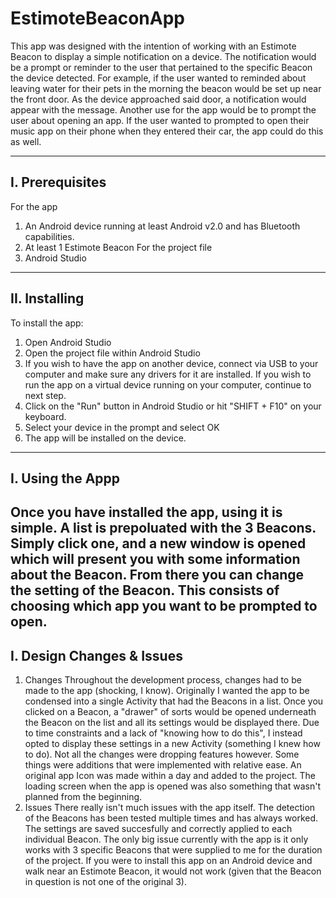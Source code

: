 # EstimoteBeaconApp
This app was designed with the intention of working with an Estimote Beacon to display a simple notification on a device.
The notification would be a prompt or reminder to the user that pertained to the specific Beacon the device detected.
For example, if the user wanted to reminded about leaving water for their pets in the morning the beacon would be set up near the front door.
As the device approached said door, a notification would appear with the message.
Another use for the app would be to prompt the user about opening an app.
If the user wanted to prompted to open their music app on their phone when they entered their car, the app could do this as well.

-----------------------------
I. Prerequisites
-----------------------------
For the app
1. An Android device running at least Android v2.0 and has Bluetooth capabilities.
2. At least 1 Estimote Beacon
For the project file
1. Android Studio

-----------------------------
II. Installing
-----------------------------
To install the app:
1. Open Android Studio
2. Open the project file within Android Studio
3. If you wish to have the app on another device, connect via USB to your computer and make sure any drivers for it are installed. If you wish to run the app on a virtual device running on your computer, continue to next step.
4. Click on the "Run" button in Android Studio or hit "SHIFT + F10" on your keyboard.
5. Select your device in the prompt and select OK
6. The app will be installed on the device.

-----------------------------
I. Using the Appp
-----------------------------
Once you have installed the app, using it is simple. 
A list is prepoluated with the 3 Beacons. 
Simply click one, and a new window is opened which will present you with some information about the Beacon. 
From there you can change the setting of the Beacon. 
This consists of choosing which app you want to be prompted to open.
-----------------------------
I. Design Changes & Issues
-----------------------------
1. Changes
Throughout the development process, changes had to be made to the app (shocking, I know). 
Originally I wanted the app to be condensed into a single Activity that had the Beacons in a list.
Once you clicked on a Beacon, a "drawer" of sorts would be opened underneath the Beacon on the list and all its settings would be displayed there.
Due to time constraints and a lack of "knowing how to do this", I instead opted to display these settings in a new Activity (something I knew how to do).
Not all the changes were dropping features however. 
Some things were additions that were implemented with relative ease. 
An original app Icon was made within a day and added to the project. 
The loading screen when the app is opened was also something that wasn't planned from the beginning.
2. Issues
There really isn't much issues with the app itself. 
The detection of the Beacons has been tested multiple times and has always worked. 
The settings are saved succesfully and correctly applied to each individual Beacon. 
The only big issue currently with the app is it only works with 3 specific Beacons that were supplied to me for the duration of the project. 
If you were to install this app on an Android device and walk near an Estimote Beacon, it would not work (given that the Beacon in question is not one of the original 3).

